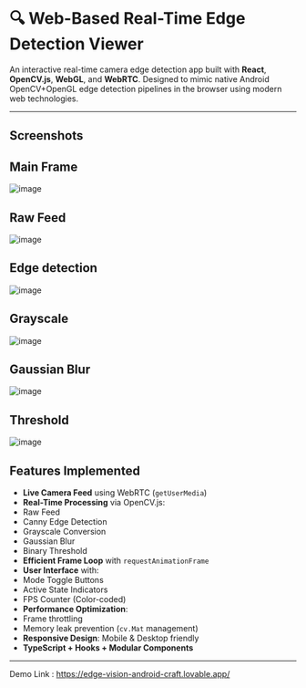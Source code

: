 # 🔍 Web-Based Real-Time Edge Detection Viewer

An interactive real-time camera edge detection app built with **React**, **OpenCV.js**, **WebGL**, and **WebRTC**. Designed to mimic native Android OpenCV+OpenGL edge detection pipelines in the browser using modern web technologies.


---
## Screenshots
## Main Frame
![image](https://github.com/user-attachments/assets/6d87adb3-9ed4-4109-8584-5c27c4f999ed)
## Raw Feed
![image](https://github.com/user-attachments/assets/892d3a22-0895-4429-962c-6c4bc34a5d4a)
## Edge detection
![image](https://github.com/user-attachments/assets/706aaa93-c9b8-4e40-9ff8-7ed3ba6a80a5)
## Grayscale
![image](https://github.com/user-attachments/assets/c282e3d8-0ae9-44d9-8c3e-d41833cc2487)
## Gaussian Blur
![image](https://github.com/user-attachments/assets/df358861-2f0b-481a-97d6-f994bfbaeede)
## Threshold
![image](https://github.com/user-attachments/assets/f005b9e2-ffc6-43b1-b31f-f365a6de6fe2)


##  Features Implemented

-  **Live Camera Feed** using WebRTC (`getUserMedia`)
-  **Real-Time Processing** via OpenCV.js:
  - Raw Feed
  - Canny Edge Detection
  - Grayscale Conversion
  - Gaussian Blur
  - Binary Threshold
-  **Efficient Frame Loop** with `requestAnimationFrame`
-  **User Interface** with:
  - Mode Toggle Buttons
  - Active State Indicators
  - FPS Counter (Color-coded)
-  **Performance Optimization**:
  - Frame throttling
  - Memory leak prevention (`cv.Mat` management)
-  **Responsive Design**: Mobile & Desktop friendly
-  **TypeScript + Hooks + Modular Components**

---

Demo Link : https://edge-vision-android-craft.lovable.app/

